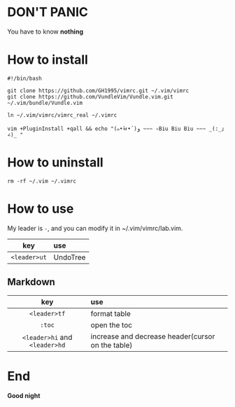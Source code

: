 # DON'T PANIC

You have to know **nothing**

# How to install

```
#!/bin/bash

git clone https://github.com/GH1995/vimrc.git ~/.vim/vimrc
git clone https://github.com/VundleVim/Vundle.vim.git ~/.vim/bundle/Vundle.vim

ln ~/.vim/vimrc/vimrc_real ~/.vimrc

vim +PluginInstall +qall && echo "(๑•̀ㅂ•́)و ~~~ ✧Biu Biu Biu ~~~ _(:_」∠)_ "

```

# How to uninstall
```
rm -rf ~/.vim ~/.vimrc
```

# How to use

My leader is `-`, and you can modify it in ~/.vim/vimrc/lab.vim.

| key          | use      |
|:------------:|:---------|
| `<leader>ut` | UndoTree |

## Markdown

| key                           | use                                               |
|:-----------------------------:|:--------------------------------------------------|
| `<leader>tf`                  | format table                                      |
| `:toc`                        | open the toc                                      |
| `<leader>hi` and `<leader>hd` | increase and decrease header(cursor on the table) |

# End

**Good night**
